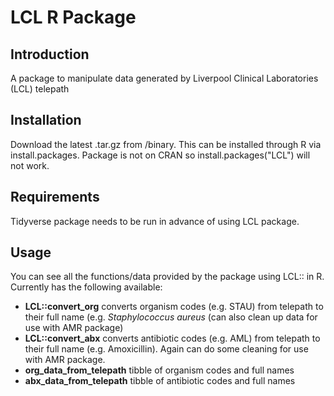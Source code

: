 # LCL R Package

## Introduction
A package to manipulate data generated by Liverpool Clinical Laboratories (LCL) telepath

## Installation
Download the latest .tar.gz from /binary. This can be installed through R via install.packages.
Package is not on CRAN so install.packages("LCL") will not work. 

## Requirements
Tidyverse package needs to be run in advance of using LCL package. 

## Usage
You can see all the functions/data provided by the package using LCL:: in R. 
Currently has the following available: 
- **LCL::convert_org** converts organism codes (e.g. STAU) from telepath to their full name (e.g. *Staphylococcus aureus* (can also clean up data for use with AMR package)
- **LCL::convert_abx** converts antibiotic codes (e.g. AML) from telepath to their full name (e.g. Amoxicillin). Again can do some cleaning for use with AMR package. 
- **org_data_from_telepath** tibble of organism codes and full names
- **abx_data_from_telepath** tibble of antibiotic codes and full names